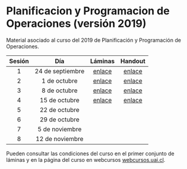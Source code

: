 # Planificacion y Programacion de Operaciones (versión 2019)

Material asociado al curso del 2019 de Planificación y Programación de Operaciones.

| Sesión | Día | Láminas | Handout |
|:--------:|:-----:|:---------:|:-------:|
| 1        | 24 de septiembre | [enlace]( https://www.dropbox.com/s/iw5co6wpafx9khs/sesion1.pdf?dl=0a) | [enlace](https://www.dropbox.com/s/08yo6seonges3jd/sesion1.pdf?dl=0) |
| 2        | 1 de octubre     | [enlace](https://www.dropbox.com/s/s297oa06itz71ac/sesion2.pdf?dl=0)  | [enlace](https://www.dropbox.com/s/qevuam71zpjhvmh/sesion2.pdf?dl=0) |
| 3        | 8 de octubre     | [enlace](https://www.dropbox.com/s/owf8w2ad7o54aul/sesion3.pdf?dl=0) | [enlace](https://www.dropbox.com/s/gtbmjermhocbrkh/sesion3.pdf?dl=0) |
| 4        | 15 de octubre     | [enlace](https://www.dropbox.com/s/q2kixkfj4j47f1e/sesion4.pdf?dl=0) | [enlace](https://www.dropbox.com/s/0vccrsspbc3ukgd/sesion4.pdf?dl=0) |
| 5        | 22 de octubre     | | |
| 6        | 29 de octubre     | | |
| 7        | 5 de noviembre     | | |
| 8        | 12 de noviembre     | | |

Pueden consultar las condiciones del curso en el primer conjunto de láminas y en la página del curso en webcursos [webcursos.uai.cl](https://webcursos.uai.cl).
